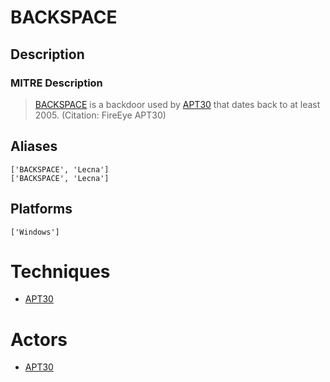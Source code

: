 
# BACKSPACE

## Description

### MITRE Description

> [BACKSPACE](https://attack.mitre.org/software/S0031) is a backdoor used by [APT30](https://attack.mitre.org/groups/G0013) that dates back to at least 2005. (Citation: FireEye APT30)

## Aliases

```
['BACKSPACE', 'Lecna']
['BACKSPACE', 'Lecna']
```

## Platforms

```
['Windows']
```

# Techniques


* [APT30](../techniques/APT30.md)


# Actors


* [APT30](../actors/APT30.md)

